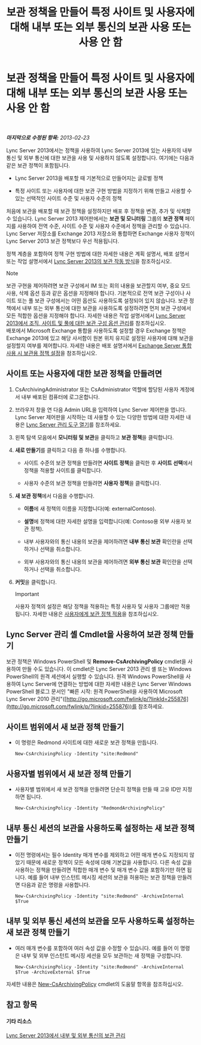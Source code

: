 ﻿---
title: 보관 정책을 만들어 특정 사이트 및 사용자에 대해 내부 또는 외부 통신의 보관 사용 또는 사용 안 함
TOCTitle: 보관 정책을 만들어 특정 사이트 및 사용자에 대해 내부 또는 외부 통신의 보관 사용 또는 사용 안 함
ms:assetid: 5864793a-ba72-470c-bb5b-9fb41e968896
ms:mtpsurl: https://technet.microsoft.com/ko-kr/library/Gg398385(v=OCS.15)
ms:contentKeyID: 49303700
ms.date: 08/10/2015
mtps_version: v=OCS.15
ms.translationtype: HT
---

# 보관 정책을 만들어 특정 사이트 및 사용자에 대해 내부 또는 외부 통신의 보관 사용 또는 사용 안 함

 

_**마지막으로 수정된 항목:** 2013-02-23_

Lync Server 2013에서는 정책을 사용하여 Lync Server 2013에 있는 사용자의 내부 통신 및 외부 통신에 대한 보관을 사용 및 사용하지 않도록 설정합니다. 여기에는 다음과 같은 보관 정책이 포함됩니다.

  - Lync Server 2013을 배포할 때 기본적으로 만들어지는 글로벌 정책

  - 특정 사이트 또는 사용자에 대한 보관 구현 방법을 지정하기 위해 만들고 사용할 수 있는 선택적인 사이트 수준 및 사용자 수준의 정책

처음에 보관을 배포할 때 보관 정책을 설정하지만 배포 후 정책을 변경, 추가 및 삭제할 수 있습니다. Lync Server 2013 제어판에서는 **보관 및 모니터링** 그룹의 **보관 정책** 페이지를 사용하여 전역 수준, 사이트 수준 및 사용자 수준에서 정책을 관리할 수 있습니다. Lync Server 저장소를 Exchange 2013 저장소와 통합하면 Exchange 사용자 정책이 Lync Server 2013 보관 정책보다 우선 적용됩니다.

정책 계층을 포함하여 정책 구현 방법에 대한 자세한 내용은 계획 설명서, 배포 설명서 또는 작업 설명서에서 [Lync Server 2013의 보관 작동 방식](lync-server-2013-how-archiving-works.md)을 참조하십시오.


> [!NOTE]
> 보관 구현을 제어하려면 보관 구성에서 IM 또는 회의 내용을 보관할지 여부, 중요 모드 사용, 삭제 옵션 등과 같은 옵션을 지정해야 합니다. 기본적으로 전역 보관 구성이나 사이트 또는 풀 보관 구성에서는 어떤 옵션도 사용하도록 설정되어 있지 않습니다. 보관 정책에서 내부 또는 외부 통신에 대한 보관을 사용하도록 설정하려면 먼저 보관 구성에서 모든 적합한 옵션을 지정해야 합니다. 자세한 내용은 작업 설명서에서 <A href="lync-server-2013-managing-archiving-configuration-options-for-your-organization-sites-and-pools.md">Lync Server 2013에서 조직, 사이트 및 풀에 대한 보관 구성 옵션 관리</A>를 참조하십시오.<BR>배포에서 Microsoft Exchange 통합을 사용하도록 설정할 경우 Exchange 정책은 Exchange 2013에 있고 해당 사서함이 원본 위치 유지로 설정된 사용자에 대해 보관을 설정할지 여부를 제어합니다. 자세한 내용은 배포 설명서에서 <A href="lync-server-2013-setting-up-policies-for-archiving-when-using-exchange-server-integration.md">Exchange Server 통합 사용 시 보관용 정책 설정</A>을 참조하십시오.



## 사이트 또는 사용자에 대한 보관 정책을 만들려면

1.  CsArchivingAdministrator 또는 CsAdministrator 역할에 할당된 사용자 계정에서 내부 배포된 컴퓨터에 로그온합니다.

2.  브라우저 창을 연 다음 Admin URL을 입력하여 Lync Server 제어판을 엽니다. Lync Server 제어판을 시작하는 데 사용할 수 있는 다양한 방법에 대한 자세한 내용은 [Lync Server 관리 도구 열기](lync-server-2013-open-lync-server-administrative-tools.md)를 참조하세요.

3.  왼쪽 탐색 모음에서 **모니터링 및 보관**을 클릭하고 **보관 정책**을 클릭합니다.

4.  **새로 만들기**를 클릭하고 다음 중 하나를 수행합니다.
    
      - 사이트 수준의 보관 정책을 만들려면 **사이트 정책**을 클릭한 후 **사이트 선택**에서 정책을 적용할 사이트를 클릭합니다.
    
      - 사용자 수준의 보관 정책을 만들려면 **사용자 정책**을 클릭합니다.

5.  **새 보관 정책**에서 다음을 수행합니다.
    
      - **이름**에 새 정책의 이름을 지정합니다(예: externalContoso).
    
      - **설명**에 정책에 대한 자세한 설명을 입력합니다(예: Contoso용 외부 사용자 보관 정책).
    
      - 내부 사용자와의 통신 내용의 보관을 제어하려면 **내부 통신 보관** 확인란을 선택하거나 선택을 취소합니다.
    
      - 외부 사용자와의 통신 내용의 보관을 제어하려면 **외부 통신 보관** 확인란을 선택하거나 선택을 취소합니다.

6.  **커밋**을 클릭합니다.
    

    > [!IMPORTANT]
    > 사용자 정책의 설정은 해당 정책을 적용하는 특정 사용자 및 사용자 그룹에만 적용됩니다. 자세한 내용은 <A href="lync-server-2013-applying-an-archiving-policy-to-users.md">사용자에게 보관 정책 적용</A>을 참조하십시오.



## Lync Server 관리 셸 Cmdlet을 사용하여 보관 정책 만들기

보관 정책은 Windows PowerShell 및 **Remove-CsArchivingPolicy** cmdlet을 사용하여 만들 수도 있습니다. 이 cmdlet은 Lync Server 2013 관리 셸 또는 Windows PowerShell의 원격 세션에서 실행할 수 있습니다. 원격 Windows PowerShell을 사용하여 Lync Server에 연결하는 방법에 대한 자세한 내용은 Lync Server Windows PowerShell 블로그 문서인 "빠른 시작: 원격 PowerShell을 사용하여 Microsoft Lync Server 2010 관리"([http://go.microsoft.com/fwlink/p/?linkId=255876](http://go.microsoft.com/fwlink/p/?linkid=255876))를 참조하세요.

## 사이트 범위에서 새 보관 정책 만들기

  - 이 명령은 Redmond 사이트에 대한 새로운 보관 정책을 만듭니다.
    
        New-CsArchivingPolicy -Identity "site:Redmond"

## 사용자별 범위에서 새 보관 정책 만들기

  - 사용자별 범위에서 새 보관 정책을 만들려면 단순히 정책을 만들 때 고유 ID만 지정하면 됩니다.
    
        New-CsArchivingPolicy -Identity "RedmondArchivingPolicy"

## 내부 통신 세션의 보관을 사용하도록 설정하는 새 보관 정책 만들기

  - 이전 명령에서는 필수 Identity 매개 변수를 제외하고 어떤 매개 변수도 지정되지 않았기 때문에 새로운 정책이 모든 속성에 대해 기본값을 사용합니다. 다른 속성 값을 사용하는 정책을 만들려면 적합한 매개 변수 및 매개 변수 값을 포함하기만 하면 됩니다. 예를 들어 내부 인스턴트 메시징 세션의 보관을 허용하는 보관 정책을 만들려면 다음과 같은 명령을 사용합니다.
    
        New-CsArchivingPolicy -Identity "site:Redmond" -ArchiveInternal $True

## 내부 및 외부 통신 세션의 보관을 모두 사용하도록 설정하는 새 보관 정책 만들기

  - 여러 매개 변수를 포함하여 여러 속성 값을 수정할 수 있습니다. 예를 들어 이 명령은 내부 및 외부 인스턴트 메시징 세션을 모두 보관하는 새 정책을 구성합니다.
    
        New-CsArchivingPolicy -Identity "site:Redmond" -ArchiveInternal $True -ArchiveExternal $True

자세한 내용은 [New-CsArchivingPolicy](https://docs.microsoft.com/en-us/powershell/module/skype/New-CsArchivingPolicy) cmdlet의 도움말 항목을 참조하십시오.

## 참고 항목

#### 기타 리소스

[Lync Server 2013에서 내부 및 외부 통신의 보관 관리](lync-server-2013-managing-the-archiving-of-internal-and-external-communications.md)

